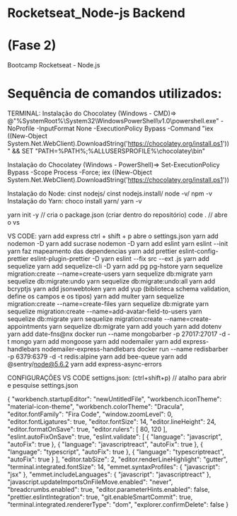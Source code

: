 # Rocketseat_Node-js Backend
# (Fase 2)
Bootcamp Rocketseat - Node.js

# Sequência de comandos utilizados:

TERMINAL:
Instalação do Chocolatey (Windows - CMD)=> @"%SystemRoot%\System32\WindowsPowerShell\v1.0\powershell.exe" -NoProfile -InputFormat None -ExecutionPolicy Bypass -Command "iex ((New-Object System.Net.WebClient).DownloadString('https://chocolatey.org/install.ps1'))" && SET "PATH=%PATH%;%ALLUSERSPROFILE%\chocolatey\bin"

Instalação do Chocolatey (Windows - PowerShell)=> Set-ExecutionPolicy Bypass -Scope Process -Force; iex ((New-Object System.Net.WebClient).DownloadString('https://chocolatey.org/install.ps1'))

Instalação do Node: cinst nodejs/ cinst nodejs.install/ node -v/ npm -v
Instalação do Yarn: choco install yarn/ yarn -v

yarn init -y // cria o package.json (criar dentro do repositório)
code . // abre o vs

VS CODE:
yarn add express
ctrl + shift + p abre o settings.json
yarn add nodemon -D
yarn add sucrase nodemon -D
yarn add eslint
yarn eslint --init
yarn faz mapeamento das dependencias
yarn add prettier eslint-config-prettier eslint-plugin-prettier -D
yarn eslint --fix src --ext .js
yarn add sequelize
yarn add sequelize-cli -D
yarn add pg pg-hstore
yarn sequelize migration:create --name=create-users
yarn sequelize db:migrate
yarn sequelize db:migrate:undo
yarn sequelize db:migrate:undo:all
yarn add bcryptjs
yarn add jsonwebtoken
yarn add yup (biblioteca schema validation, define os campos e os tipos)
yarn add multer
yarn sequelize migration:create --name=create-files
yarn sequelize db:migrate
yarn sequelize migration:create --name=add-avatar-field-to-users
yarn sequelize db:migrate
yarn sequelize migration:create --name=create-appointments
yarn sequelize db:migrate
yarn add youch
yarn add dotenv
yarn add date-fns@nx
docker run --name mongobarber -p 27017:27017 -d -t mongo
yarn add mongoose
yarn add nodemailer
yarn add express-handlebars nodemailer-express-handlebars
docker run --name redisbarber -p 6379:6379 -d -t redis:alpine
yarn add bee-queue
yarn add @sentry/node@5.6.2
yarn add express-async-errors

CONFIGURAÇÕES VS CODE settigns.json:
(ctrl+shift+p) // atalho para abrir e pesquise settings.json

{
  "workbench.startupEditor": "newUntitledFile",
  "workbench.iconTheme": "material-icon-theme",
  "workbench.colorTheme": "Dracula",
  "editor.fontFamily": "Fira Code",
  "window.zoomLevel": 0,
  "editor.fontLigatures": true,
  "editor.fontSize": 14,
  "editor.lineHeight": 24,
  "editor.formatOnSave": true,
  "editor.rulers": [
    80,
    120
  ],
  "eslint.autoFixOnSave": true,
  "eslint.validate": [
    {
      "language": "javascript",
      "autoFix": true
    },
    {
      "language": "javascriptreact",
      "autoFix": true
    },
    {
      "language": "typescript",
      "autoFix": true
    },
    {
      "language": "typescriptreact",
      "autoFix": true
    }
  ],
  "editor.tabSize": 2,
  "editor.renderLineHighlight": "gutter",
  "terminal.integrated.fontSize": 14,
  "emmet.syntaxProfiles": {
    "javascript": "jsx"
  },
  "emmet.includeLanguages": {
    "javascript": "javascriptreact"
  },
  "javascript.updateImportsOnFileMove.enabled": "never",
  "breadcrumbs.enabled": true,
  "editor.parameterHints.enabled": false,
  "prettier.eslintIntegration": true,
  "git.enableSmartCommit": true,
  "terminal.integrated.rendererType": "dom",
  "explorer.confirmDelete": false
}


